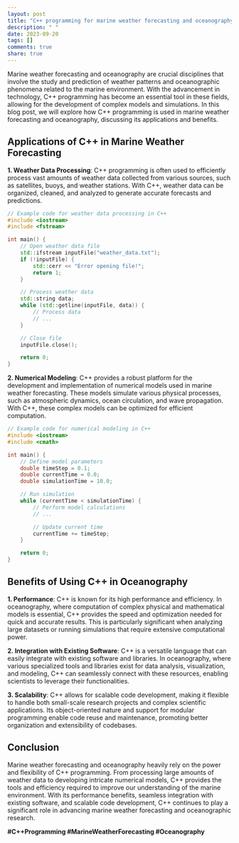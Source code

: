 ```yaml
---
layout: post
title: "C++ programming for marine weather forecasting and oceanography"
description: " "
date: 2023-09-20
tags: []
comments: true
share: true
---
```


Marine weather forecasting and oceanography are crucial disciplines that involve the study and prediction of weather patterns and oceanographic phenomena related to the marine environment. With the advancement in technology, C++ programming has become an essential tool in these fields, allowing for the development of complex models and simulations. In this blog post, we will explore how C++ programming is used in marine weather forecasting and oceanography, discussing its applications and benefits.

## Applications of C++ in Marine Weather Forecasting

**1. Weather Data Processing**: C++ programming is often used to efficiently process vast amounts of weather data collected from various sources, such as satellites, buoys, and weather stations. With C++, weather data can be organized, cleaned, and analyzed to generate accurate forecasts and predictions.

```cpp
// Example code for weather data processing in C++
#include <iostream>
#include <fstream>

int main() {
    // Open weather data file
    std::ifstream inputFile("weather_data.txt");
    if (!inputFile) {
        std::cerr << "Error opening file!";
        return 1;
    }

    // Process weather data
    std::string data;
    while (std::getline(inputFile, data)) {
        // Process data
        // ...
    }

    // Close file
    inputFile.close();

    return 0;
}
```

**2. Numerical Modeling**: C++ provides a robust platform for the development and implementation of numerical models used in marine weather forecasting. These models simulate various physical processes, such as atmospheric dynamics, ocean circulation, and wave propagation. With C++, these complex models can be optimized for efficient computation.

```cpp
// Example code for numerical modeling in C++
#include <iostream>
#include <cmath>

int main() {
    // Define model parameters
    double timeStep = 0.1;
    double currentTime = 0.0;
    double simulationTime = 10.0;

    // Run simulation
    while (currentTime < simulationTime) {
        // Perform model calculations
        // ...

        // Update current time
        currentTime += timeStep;
    }

    return 0;
}
```

## Benefits of Using C++ in Oceanography

**1. Performance**: C++ is known for its high performance and efficiency. In oceanography, where computation of complex physical and mathematical models is essential, C++ provides the speed and optimization needed for quick and accurate results. This is particularly significant when analyzing large datasets or running simulations that require extensive computational power.

**2. Integration with Existing Software**: C++ is a versatile language that can easily integrate with existing software and libraries. In oceanography, where various specialized tools and libraries exist for data analysis, visualization, and modeling, C++ can seamlessly connect with these resources, enabling scientists to leverage their functionalities.

**3. Scalability**: C++ allows for scalable code development, making it flexible to handle both small-scale research projects and complex scientific applications. Its object-oriented nature and support for modular programming enable code reuse and maintenance, promoting better organization and extensibility of codebases.

## Conclusion

Marine weather forecasting and oceanography heavily rely on the power and flexibility of C++ programming. From processing large amounts of weather data to developing intricate numerical models, C++ provides the tools and efficiency required to improve our understanding of the marine environment. With its performance benefits, seamless integration with existing software, and scalable code development, C++ continues to play a significant role in advancing marine weather forecasting and oceanographic research.

**#C++Programming #MarineWeatherForecasting #Oceanography**